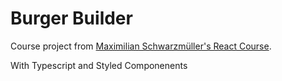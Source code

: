 # Burger Builder

Course project from [Maximilian Schwarzmüller's React Course](https://www.udemy.com/react-the-complete-guide-incl-redux).

With Typescript and Styled Componenents

